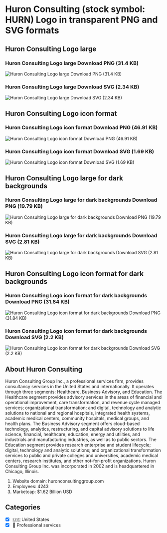 # Huron Consulting (stock symbol: HURN) Logo in transparent PNG and SVG formats

## Huron Consulting Logo large

### Huron Consulting Logo large Download PNG (31.4 KB)

![Huron Consulting Logo large Download PNG (31.4 KB)](/img/orig/HURN_BIG-3ed34bf0.png)

### Huron Consulting Logo large Download SVG (2.34 KB)

![Huron Consulting Logo large Download SVG (2.34 KB)](/img/orig/HURN_BIG-cd0f01a8.svg)

## Huron Consulting Logo icon format

### Huron Consulting Logo icon format Download PNG (46.91 KB)

![Huron Consulting Logo icon format Download PNG (46.91 KB)](/img/orig/HURN-0087f90d.png)

### Huron Consulting Logo icon format Download SVG (1.69 KB)

![Huron Consulting Logo icon format Download SVG (1.69 KB)](/img/orig/HURN-7713a132.svg)

## Huron Consulting Logo large for dark backgrounds

### Huron Consulting Logo large for dark backgrounds Download PNG (19.79 KB)

![Huron Consulting Logo large for dark backgrounds Download PNG (19.79 KB)](/img/orig/HURN_BIG.D-bebc658d.png)

### Huron Consulting Logo large for dark backgrounds Download SVG (2.81 KB)

![Huron Consulting Logo large for dark backgrounds Download SVG (2.81 KB)](/img/orig/HURN_BIG.D-a01edc25.svg)

## Huron Consulting Logo icon format for dark backgrounds

### Huron Consulting Logo icon format for dark backgrounds Download PNG (31.84 KB)

![Huron Consulting Logo icon format for dark backgrounds Download PNG (31.84 KB)](/img/orig/HURN.D-0d0935bf.png)

### Huron Consulting Logo icon format for dark backgrounds Download SVG (2.2 KB)

![Huron Consulting Logo icon format for dark backgrounds Download SVG (2.2 KB)](/img/orig/HURN.D-da495b8a.svg)

## About Huron Consulting

Huron Consulting Group Inc., a professional services firm, provides consultancy services in the United States and internationally. It operates through three segments: Healthcare, Business Advisory, and Education. The Healthcare segment provides advisory services in the areas of financial and operational improvement, care transformation, and revenue cycle managed services; organizational transformation; and digital, technology and analytic solutions to national and regional hospitals, integrated health systems, academic medical centers, community hospitals, medical groups, and health plans. The Business Advisory segment offers cloud-based technology, analytics, restructuring, and capital advisory solutions to life science, financial, healthcare, education, energy and utilities, and industrials and manufacturing industries, as well as to public sectors. The Education segment provides research enterprise and student lifecycle; digital, technology and analytic solutions; and organizational transformation services to public and private colleges and universities, academic medical centers, research institutes, and other not-for-profit organizations. Huron Consulting Group Inc. was incorporated in 2002 and is headquartered in Chicago, Illinois.

1. Website domain: huronconsultinggroup.com
2. Employees: 4243
3. Marketcap: $1.62 Billion USD


## Categories
- [x] 🇺🇸 United States
- [x] 💼 Professional services
